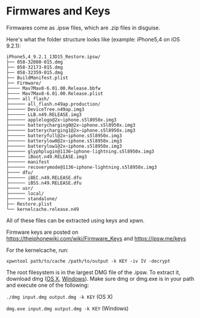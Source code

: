 # Firmwares and Keys

Firmwares come as .ipsw files, which are .zip files in disguise.

Here's what the folder structure looks like (example: iPhone5,4 on iOS 9.2.1):

```
iPhone5,4_9.2.1_13D15_Restore.ipsw/
├── 058-32080-015.dmg
├── 058-32173-015.dmg
├── 058-32359-015.dmg
├── BuildManifest.plist
├── Firmware/
├──── Mav7Mav8-6.01.00.Release.bbfw
├──── Mav7Mav8-6.01.00.Release.plist
├──── all_flash/
├────── all_flash.n49ap.production/
├────── DeviceTree.n49ap.img3
├────── LLB.n49.RELEASE.img3
├────── applelogo@2x~iphone.s5l8950x.img3
├────── batterycharging0@2x~iphone.s5l8950x.img3
├────── batterycharging1@2x~iphone.s5l8950x.img3
├────── batteryfull@2x~iphone.s5l8950x.img3
├────── batterylow0@2x~iphone.s5l8950x.img3
├────── batterylow1@2x~iphone.s5l8950x.img3
├────── glyphplugin@1136~iphone-lightning.s5l8950x.img3
├────── iBoot.n49.RELEASE.img3
├────── manifest
├────── recoverymode@1136~iphone-lightning.s5l8950x.img3
├──── dfu/
├────── iBEC.n49.RELEASE.dfu
├────── iBSS.n49.RELEASE.dfu
├──── usr/
├────── local/
├────── standalone/
├── Restore.plist
└── kernelcache.release.n49
```

All of these files can be extracted using keys and xpwn.

Firmware keys are posted on https://theiphonewiki.com/wiki/Firmware_Keys and https://ipsw.me/keys

For the kernelcache, run:

`xpwntool path/to/cache /path/to/output -k KEY -iv IV -decrypt`

The root filesystem is in the largest DMG file of the .ipsw. To extract it, download dmg ([OS X](http://www.ifans.com/forums/attachments/dmg-zip.68330/), [Windows](https://intdev.googlecode.com/files/dmg.exe)). Make sure dmg or dmg.exe is in your path and execute one of the following:

`./dmg input.dmg output.dmg -k KEY` (OS X)

`dmg.exe input.dmg output.dmg -k KEY` (Windows)

